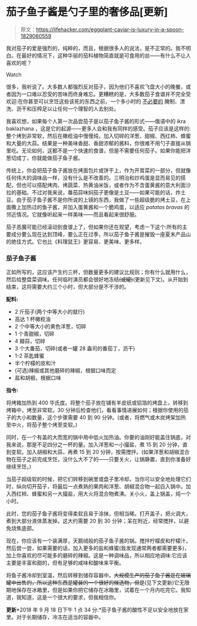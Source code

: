 # 茄子鱼子酱是勺子里的奢侈品[更新]

> 原文：<https://lifehacker.com/eggplant-caviar-is-luxury-in-a-spoon-1829060559>

我对茄子的爱是强烈的，纯粹的，而且，根据很多人的说法，是不正常的。我不明白。在最好的情况下，这种华丽的茄科植物简直就是可食用的丝——有什么不让人喜欢的呢？

Watch

很多，我听说了。大多数人都强烈反对茄子，因为他们不喜欢飞盘大小的晚餐，或者因为一口难以忍受的苦味而终身难忘。更糟糕的是，大多数茄子食谱并不完全受欢迎:在你甚至可以烹饪这些该死的东西之前，一个多小时的 [不必要的](https://lifehacker.com/save-yourself-some-time-and-dont-salt-that-eggplant-1729376358) 腌制、漂洗、沥干和压榨足以让任何一个理智的人去别处。

我喜欢想，如果每个人第一次品尝茄子是以茄子鱼子酱的形式——俄语中的 ikra baklazhana ，这是它的起源——更多人会和我有同样的感受。茄子应该是这样的:整个烤到非常软，然后在橄榄油中慢慢炖，加入切碎的洋葱、甜椒、西红柿、蜂蜜和大量的大蒜。结果是一种美味香甜、香甜浓郁的酱料，你很难不用勺子直接从锅里吃。无论如何，这都不是一个快速的食谱，但是不需要任何茄子。如果你能把洋葱切成丁，你就能做茄子鱼子酱。

传统上，你会把茄子鱼子酱放在烤面包片或饼干上，作为开胃菜的一部分，但就像任何伟大的调味品一样，没有什么是不改善的。三明治和炒鸡蛋是显而易见的搭配，但也可以搭配烤肉、烤蔬菜、热黄油米饭，或者作为不含蛋黄酱的意大利面沙拉的基础。不过对我来说，番茄蒜味焖茄子更像是土豆——如果可能的话，炸土豆。由于茄子鱼子酱不是你所说的上镜的东西，我做了一些超级脆的烤土豆，在上面撒上加热过的鱼子酱，并加入蛋黄酱和一个脆鸡蛋，以适应 *patatas bravas* 的邻近情况。它就像听起来一样美味——而且看起来很舒服。

茄子恶魔可能已经滚动到食谱上了，但如果你还在观望，考虑一下这个:所有的主要成分要么现在达到顶峰，要么正在过季，所以茄子鱼子酱是摧毁一座夏末产品山的绝佳方式。它也比《料理鼠王》更容易、更美味、更多样。

### 茄子鱼子酱

正如所写的，这应该产生约三杯，但数量更多的建议比规则；你有什么就用什么，然后给整盘菜调味。任何临时演员都会很好地冻结~~(或罐)~~(更新见下文)。从开始到结束，这将需要大约三个小时，但大部分是不干涉的。

**配料:**

*   2 斤茄子(两个中等大小的就行)
*   高达 1 杯橄榄油
*   2 个中等大小的黄色洋葱，切碎
*   1 个青甜椒，切碎
*   4 瓣蒜，切碎
*   3 个大番茄，切碎(或者一罐 28 盎司的番茄丁，沥干)
*   1-2 茶匙蜂蜜
*   半个柠檬的皮和汁
*   (可选)辣椒或其他磨碎的辣椒，根据口味而定
*   盐和胡椒，根据口味

**指令:**

将烤箱加热到 400 华氏度。将整个茄子放在铺有羊皮纸或铝箔的烤盘上，转移到烤箱中，烤至非常软。30 分钟后检查他们，看看事情进展如何；根据你使用的茄子的大小和数量，这个步骤需要 40 到 90 分钟。(或者，将燃气或木炭烤架加热至中火，将茄子整个烤至变软。)

同时，在一个有盖的大而宽的锅中用中低火加热油。你要的油刚好能盖住锅底，对我来说，那是不足四分之一杯的量。加入洋葱和一小撮盐，煮 15 到 20 分钟，直到变软。加入胡椒和大蒜，再煮 15 到 20 分钟，按需搅拌。(如果洋葱和胡椒混合物在茄子之前完成烹饪，没什么大不了的——只要关火，让锅静置，直到你准备好继续烹饪。)

当茄子超级软的时候，把它们转移到碗里或盘子里冷却。当你可以安全地处理它们时，纵向切开茄子，将最后一点煮熟的果肉和洋葱、胡椒混合物一起舀入锅中。加入西红柿、蜂蜜和另一大撮盐，用大火将混合物煮沸。关小火，盖上锅盖，炖一个小时。

此时，您的茄子鱼子酱将变得柔软且易于涂抹，但相当稀。打开盖子，把火调大，煮到大部分液体蒸发掉。这大约需要 20 到 30 分钟；呆在附近，经常搅拌，以避免烧焦底部。

现在，你应该有一个装满厚，天鹅绒般的茄子鱼子酱的锅。搅拌柠檬皮和柠檬汁，然后尝一尝，如果需要的话，加入更多的盐和蜂蜜(我发现通常两者都需要更多)，加上你喜欢的尽可能多的磨碎的辣椒。这是一种调味品，所以相应地调味:它应该主要是丰富和甜的，但有足够的咸味和酸味来平衡。

将鱼子酱冷却到室温，然后转移到储存容器中。~~大规模生产的茄子鱼子酱是在玻璃罐中出售的，所以这种东西是罐装的一个很好的候选物，但是~~(见下文更新)它无限期地保存在冰箱里，但是如果你把它储存在冰箱里，试着在一个月内吃完它。我知道，我知道，这是一个很大的要求，但我相信你。

**更新***2018 年 9 月 18 日下午 1 点 34 分:*茄子鱼子酱的酸性不足以安全地放在家里。对于长期储存，冷冻在适当的容器中。